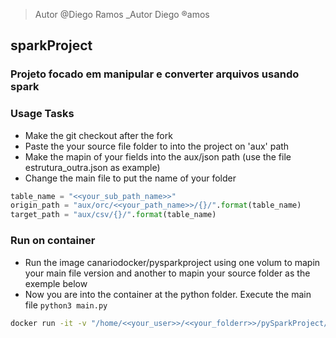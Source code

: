 >Autor @Diego Ramos
_Autor Diego ®amos

## sparkProject
### Projeto focado em manipular e converter arquivos usando spark


### Usage Tasks
-   Make the git checkout after the fork
-   Paste the your source file folder to into 
the project on 'aux' path
-   Make the mapin of your fields into the aux/json
path (use the file estrutura_outra.json as example)
-   Change the main file to put the name of your folder
```python
table_name = "<<your_sub_path_name>>"
origin_path = "aux/orc/<<your_path_name>>/{}/".format(table_name)
target_path = "aux/csv/{}/".format(table_name)
```

### Run on container
-   Run the image canariodocker/pysparkproject using one volum to mapin your main file version and another to mapin your source folder as the exemple below
-   Now you are into the container at the python folder. Execute the main file ```python3 main.py```

```bash
docker run -it -v "/home/<<your_user>>/<<your_folderr>>/pySparkProject/main.py:/spark-3.1.1-bin-hadoop2.7/python/main.py" -v "/home//home/<<your_user>>/<<your_folderr>>/pySparkProject/aux/orc:/spark-3.1.1-bin-hadoop2.7/python/aux/orc" --name pyspark canariodocker/pysparkproject:latest /bin/bash
```

